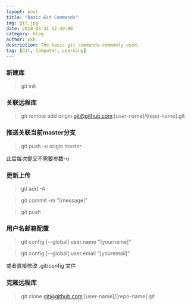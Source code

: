 ```yaml
---
layout: post
title: "Basic Git Commands"
img: git.jpg
date: 2018-03-31 12:49:00
category: blog
author: yxk
description: The basic git commands commonly used.
tag: [Git, Computer, Learning]
---
```


### 新建库

> git init

### 关联远程库

> git remote add origin git@github.com:[user-name]/[repo-name].git

### 推送关联当前master分支

> git push -u origin master

此后每次提交不需要参数-u

### 更新上传

> git add -A

> git commit -m "[message]"

> git push

### 用户名邮箱配置

> git config [--global] user.name "[yourname]"

> git config [--global] user.email "[youremail]"

或者直接修改 .git/config 文件

### 克隆远程库

> git clone git@github.com:[user-name]/[repo-name].git 


